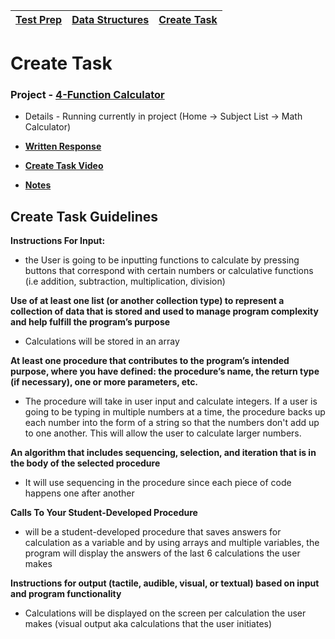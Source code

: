 [Test Prep](https://vaishavijay.github.io/testprep) | [Data Structures](https://vaishavijay.github.io/datastructures) | [Create Task](https://vaishavijay.github.io/createtask)
|----|----|----|

# Create Task

### Project - [4-Function Calculator](https://docs.google.com/document/d/1ihcfASxU-qed3BZCdALNmFjTqxmxcIAFpRq286g-K6c/edit?usp=sharing)

* Details - Running currently in project (Home -> Subject List -> Math Calculator) 

* [**Written Response**](https://docs.google.com/document/d/1-cEOgEqU7CdsWWhsyQlTJNcKnc2usHczHN845HUrJl4/edit)

* [**Create Task Video**](https://drive.google.com/file/d/1__l-X63cNrEr4FOH9hwNYXpQ8KkSDkqX/view?usp=sharing)

* [**Notes**](https://docs.google.com/document/d/1Avc5kdhr4JB_pN7sum7et9n1Zrrovus6btT_LmoVAKU/edit?usp=sharing)


## Create Task Guidelines

**Instructions For Input:**

* the User is going to be inputting functions to calculate by pressing buttons that correspond with certain numbers or calculative functions (i.e addition, subtraction, multiplication, division)

**Use of at least one list (or another collection type) to represent a collection of data that is stored and used to manage program complexity and help fulfill the program’s purpose**

* Calculations will be stored in an array

**At least one procedure that contributes to the program’s intended purpose, where you have defined: the procedure’s name, the return type (if necessary), one or more parameters, etc.**

* The procedure will take in user input and calculate integers. If a user is going to be typing in multiple numbers at a time, the procedure backs up each number into the form of a string so that the numbers don't add up to one another. This will allow the user to calculate larger numbers.

**An algorithm that includes sequencing, selection, and iteration that is in the body of the selected procedure**

* It will use sequencing in the procedure since each piece of code happens one after another

**Calls To Your Student-Developed Procedure**

* will be a student-developed procedure that saves answers for calculation as a variable and by using arrays and multiple variables, the program will display the answers of the last 6 calculations the user makes

**Instructions for output (tactile, audible, visual, or textual) based on input and program functionality**

* Calculations will be displayed on the screen per calculation the user makes (visual output aka calculations that the user initiates)
